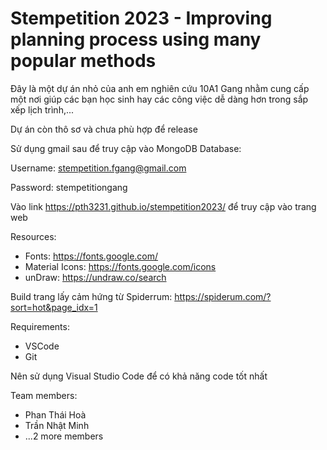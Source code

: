 # Stempetition 2023 - Improving planning process using many popular methods

Đây là một dự án nhỏ của anh em nghiên cứu 10A1 Gang nhằm cung cấp một nơi giúp các bạn học sinh hay các công việc dễ dàng hơn trong sắp xếp lịch trình,...

Dự án còn thô sơ và chưa phù hợp để release

Sử dụng gmail sau để truy cập vào MongoDB Database:

Username: stempetition.fgang@gmail.com 

Password: stempetitiongang

Vào link https://pth3231.github.io/stempetition2023/ để truy cập vào trang web

Resources:
- Fonts: https://fonts.google.com/
- Material Icons: https://fonts.google.com/icons
- unDraw: https://undraw.co/search

Build trang lấy cảm hứng từ Spiderrum: https://spiderum.com/?sort=hot&page_idx=1 

Requirements:
- VSCode
- Git

Nên sử dụng Visual Studio Code để có khả năng code tốt nhất

Team members:
- Phan Thái Hoà
- Trần Nhật Minh
- ...2 more members
